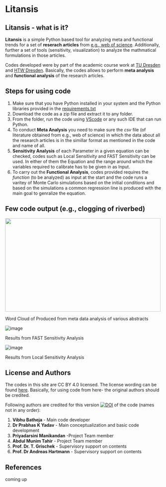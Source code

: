 # Litansis

## Litansis - what is it?

**Litansis** is a simple Python based tool for analyzing meta and functional trends for a set of **reserach articles** from [e.g., web of science](https://mjl.clarivate.com/home). Additionally, further a set of tools (sensitivity, visualization) to analyze the mathmatical formulations in those articles.

Codes developed were by part of the academic course work at [TU Dresden](https://tu-dresden.de/bu/umwelt/hydro/igw) and [HTW Dresden](https://www.htw-dresden.de/hochschule/fakultaeten/bauingenieurwesen/studium/lehrgebiete/wasserwesen). Basically, the codes allows to perform **meta analysis** and **functional analysis** of the research articles. 



## Steps for using code 

1. Make sure that you have Python installed in your system and the Python libraries provided in the [requirements.txt](https://github.com/HTWDMAR/Litansis/blob/main/requirements.txt)
2. Download the code as a zip file and extract it to any folder.
3. From the folder, run the code using [VScode](https://code.visualstudio.com/) or any such IDE that can run Python.
4. To conduct **Meta Analysis** you need to make sure the _csv_ file (of literature obtained from e.g., web of science) in which the data about all the research articles is in the simillar format as mentioned in the   code and name of all.
5. **Sensitivity Analysis** of each Parameter in a given equation can be checked, codes such as Local Sensitivity and FAST Sensitivity can be used. In either of them the Equation and the range around which the variables required to calibrate has to be given in as Input. 
6. To carry out the **Functional Analysis**, codes provided requires the _function_ (to be analyzed) as input at the start and the code runs a varitey of  Monte Carlo simulations based on the initial conditions and based on the simulations a common regression line is produced with the main goal to genralize the equation. 

## Few code output (e.g., clogging of riverbed)

<img src="https://user-images.githubusercontent.com/86523952/207420463-0e320f97-4cab-4a95-975f-7afb711637fa.png" width="500" height="300">

Word Cloud of Produced from meta data analysis of various abstracts 

![image](https://user-images.githubusercontent.com/86523952/207420668-0d3d5a76-a149-4496-9551-65ce389bf5de.png)

Results from FAST Sensitivity Analysis 

![image](https://user-images.githubusercontent.com/86523952/207420810-a3777257-5a7e-4de2-8c29-e5f64a760304.png)

Results from Local Sensitivity Analysis

## License and Authors

The codes in this site are CC BY 4.0 licensed. The license wording can be found [here](https://creativecommons.org/licenses/by/4.0/).
Basically, for using code from here- the original authors should be credited.

Following authors are credited for this version [![DOI](https://zenodo.org/badge/576731272.svg)](https://zenodo.org/badge/latestdoi/576731272)
of the code (names not in any order):

1. **Vibhu Batheja** - Main code developer
2. **Dr Prabhas K Yadav** - Main conceptualization and basic code development
3. **Priyadarsini Manikandan** -Project Team member
4.  **Abdul Munim Tahir** - Project Team member  
5. **Prof. Dr. T. Grischek** - Supervisory support on contents
6. **Prof. Dr Andreas Hartmann** - Supervisory support on contents

## References

coming up
